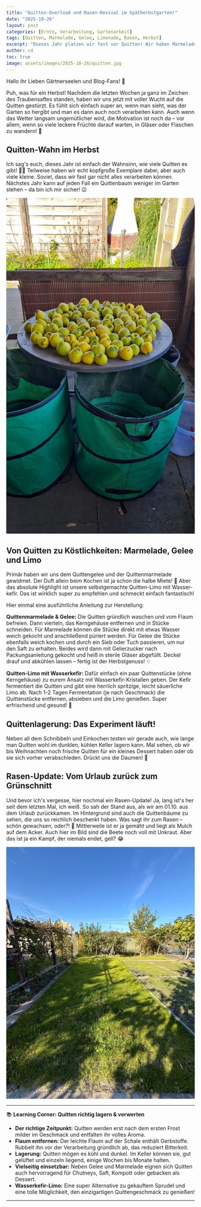 ```yaml
---
title: "Quitten-Overload und Rasen-Revival im Spätherbstgarten!"
date: "2025-10-26"
layout: post
categories: [Ernte, Verarbeitung, Gartenarbeit]
tags: [Quitten, Marmelade, Gelee, Limonade, Rasen, Herbst]
excerpt: "Dieses Jahr platzen wir fast vor Quitten! Wir haben Marmelade, Gelee und sogar Limo gemacht und geben euch eine Anleitung dazu. Und ein Rasen-Update gibt's auch!"
author: cd
toc: true
image: assets/images/2025-10-26/quitten.jpg
---
```


Hallo ihr Lieben Gärtnerseelen und Blog-Fans! 👋

Puh, was für ein Herbst! Nachdem die letzten Wochen ja ganz im Zeichen des Traubensaftes standen, haben wir uns jetzt mit voller Wucht auf die Quitten gestürzt. Es fühlt sich einfach super an, wenn man sieht, was der Garten so hergibt und man es dann auch noch verarbeiten kann. Auch wenn das Wetter langsam ungemütlicher wird, die Motivation ist noch da – vor allem, wenn so viele leckere Früchte darauf warten, in Gläser oder Flaschen zu wandern! 🍂

## Quitten-Wahn im Herbst

Ich sag's euch, dieses Jahr ist einfach der Wahnsinn, wie viele Quitten es gibt! 🍎🍐 Teilweise haben wir echt kopfgroße Exemplare dabei, aber auch viele kleine. Soviel, dass wir fast gar nicht alles verarbeiten können. Nächstes Jahr kann auf jeden Fall ein Quittenbaum weniger im Garten stehen – da bin ich mir sicher! 😉

![Kleiner Teil der Ernte](/assets/images/2025-10-26/quitten.jpg)

## Von Quitten zu Köstlichkeiten: Marmelade, Gelee und Limo

Primär haben wir uns dem Quittengelee und der Quittenmarmelade gewidmet. Der Duft allein beim Kochen ist ja schon die halbe Miete! 🤤 Aber das absolute Highlight ist unsere selbstgemachte Quitten-Limo mit Wasser­kefir. Das ist wirklich super zu empfehlen und schmeckt einfach fantastisch!

Hier einmal eine ausführliche Anleitung zur Herstellung:

**Quittenmarmelade & Gelee:**
Die Quitten gründlich waschen und vom Flaum befreien. Dann vierteln, das Kerngehäuse entfernen und in Stücke schneiden. Für Marmelade können die Stücke direkt mit etwas Wasser weich gekocht und anschließend püriert werden. Für Gelee die Stücke ebenfalls weich kochen und durch ein Sieb oder Tuch passieren, um nur den Saft zu erhalten. Beides wird dann mit Gelierzucker nach Packungsanleitung gekocht und heiß in sterile Gläser abgefüllt. Deckel drauf und abkühlen lassen – fertig ist der Herbstgenuss! ✨

**Quitten-Limo mit Wasserkefir:**
Dafür einfach ein paar Quittenstücke (ohne Kerngehäuse) zu eurem Ansatz mit Wasserkefir-Kristallen geben. Der Kefir fermentiert die Quitten und gibt eine herrlich spritzige, leicht säuerliche Limo ab. Nach 1-2 Tagen Fermentation (je nach Geschmack) die Quittenstücke entfernen, absieben und die Limo genießen. Super erfrischend und gesund! 🥂

## Quittenlagerung: Das Experiment läuft!

Neben all dem Schnibbeln und Einkochen testen wir gerade auch, wie lange man Quitten wohl im dunklen, kühlen Keller lagern kann. Mal sehen, ob wir bis Weihnachten noch frische Quitten für ein kleines Dessert haben oder ob sie sich vorher verabschieden. Drückt uns die Daumen! 🙏

## Rasen-Update: Vom Urlaub zurück zum Grünschnitt

Und bevor ich's vergesse, hier nochmal ein Rasen-Update! Ja, lang ist's her seit dem letzten Mal, ich weiß. So sah der Stand aus, als wir am 01.10. aus dem Urlaub zurückkamen. Im Hintergrund sind auch die Quittenbäume zu sehen, die uns so reichlich beschenkt haben. Was sagt ihr zum Rasen – schön gewachsen, oder?! 🌱 Mittlerweile ist er ja gemäht und liegt als Mulch auf dem Acker. Auch hier im Bild sind die Beete noch voll mit Unkraut. Aber das ist ja ein Kampf, der niemals endet, gell? 😂

![Rasen Update](/assets/images/2025-10-26/rasen0110.jpg)

---

📚 **Learning Corner: Quitten richtig lagern & verwerten**

*   **Der richtige Zeitpunkt:** Quitten werden erst nach dem ersten Frost milder im Geschmack und entfalten ihr volles Aroma.
*   **Flaum entfernen:** Der leichte Flaum auf der Schale enthält Gerbstoffe. Rubbelt ihn vor der Verarbeitung gründlich ab, das reduziert Bitterkeit.
*   **Lagerung:** Quitten mögen es kühl und dunkel. Im Keller können sie, gut gelüftet und einzeln liegend, einige Wochen bis Monate halten.
*   **Vielseitig einsetzbar:** Neben Gelee und Marmelade eignen sich Quitten auch hervorragend für Chutneys, Saft, Kompott oder gebacken als Dessert.
*   **Wasserkefir-Limo:** Eine super Alternative zu gekauftem Sprudel und eine tolle Möglichkeit, den einzigartigen Quittengeschmack zu genießen!

---